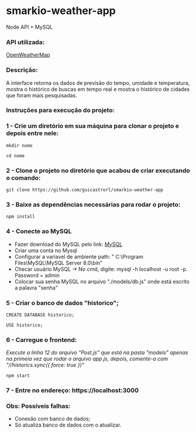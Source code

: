 # smarkio-weather-app

Node API + MySQL

### API utilizada:

[OpenWeatherMap](https://openweathermap.com)

### Descrição:

A interface retorna os dados de previsão do tempo, umidade e temperatura, mostra o histórico de buscas em tempo real e mostra o histórico de cidades que foram mais pesquisadas.

### Instruções para execução do projeto:

### 1 - Crie um diretório em sua máquina para clonar o projeto e depois entre nele:
```
mkdir nome
```
```
cd nome
```

### 2 - Clone o projeto no diretório que acabou de criar executando o comando:
```
git clone https://github.com/guicastrorl/smarkio-weather-app
```

### 3 - Baixe as dependências necessárias para rodar o projeto:
```
npm install
```

### 4 - Conecte ao MySQL
- Fazer download do MySQL pelo link: [MySQL](https://www.mysql.com/downloads/)
- Criar uma conta no Mysql
- Configurar a variavel de ambiente path: " C:\Program Files\MySQL\MySQL Server 8.0\bin"
- Checar usuário MySQL -> No cmd, digite: mysql -h localhost -u root -p. Password = admin
- Colocar sua senha MySQL no arquivo "./models/db.js" onde está escrito a palavra "senha"

### 5 - Criar o banco de dados "historico";
```
CREATE DATABASE historico;
```
```
USE historico;
```

### 6 - Carregue o frontend:
*Execute a linha 12 do arquivo "Post.js" que está na pasta "models" apenas na primeia vez que rodar o arquivo app.js, depois, comente-a com "//historics.sync({ force: true })"*
```
npm start
```

### 7 - Entre no endereço: https://localhost:3000

### Obs: Possíveis falhas:
- Conexão com banco de dados;
- Só atualiza banco de dados com o atualizar.
